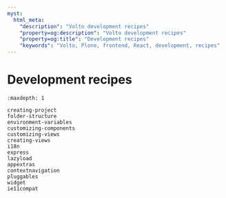 ```yaml
---
myst:
  html_meta:
    "description": "Volto development recipes"
    "property=og:description": "Volto development recipes"
    "property=og:title": "Development recipes"
    "keywords": "Volto, Plone, frontend, React, development, recipes"
---
```


# Development recipes

```{toctree}
:maxdepth: 1

creating-project
folder-structure
environment-variables
customizing-components
customizing-views
creating-views
i18n
express
lazyload
appextras
contextnavigation
pluggables
widget
ie11compat
```
